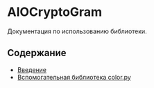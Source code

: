 # AIOCryptoGram
Документация по использованию библиотеки.

## Содержание

 + [Введение](./getting-started.md)
 + [Вспомогательная библиотека color.py](./color-lib.md)
